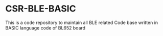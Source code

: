 # CSR-BLE-BASIC
This is a code repository to maintain all BLE related Code base written in BASIC language code of BL652 board
